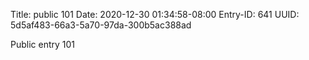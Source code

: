 Title: public 101
Date: 2020-12-30 01:34:58-08:00
Entry-ID: 641
UUID: 5d5af483-66a3-5a70-97da-300b5ac388ad

Public entry 101